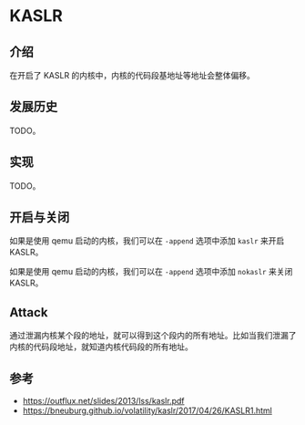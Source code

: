 # KASLR

## 介绍

在开启了 KASLR 的内核中，内核的代码段基地址等地址会整体偏移。

## 发展历史

TODO。

## 实现

TODO。

## 开启与关闭

如果是使用 qemu 启动的内核，我们可以在 `-append` 选项中添加 `kaslr` 来开启 KASLR。

如果是使用 qemu 启动的内核，我们可以在 `-append` 选项中添加 `nokaslr` 来关闭 KASLR。

## Attack

通过泄漏内核某个段的地址，就可以得到这个段内的所有地址。比如当我们泄漏了内核的代码段地址，就知道内核代码段的所有地址。

## 参考

- https://outflux.net/slides/2013/lss/kaslr.pdf
- https://bneuburg.github.io/volatility/kaslr/2017/04/26/KASLR1.html

